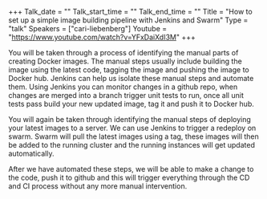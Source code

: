 +++
Talk_date = ""
Talk_start_time = ""
Talk_end_time = ""
Title = "How to set up a simple image building pipeline with Jenkins and Swarm"
Type = "talk"
Speakers = ["cari-liebenberg"]
Youtube = "https://www.youtube.com/watch?v=YFxDaiXdI3M"
+++

You will be taken through a process of identifying the manual parts of creating Docker images. The manual steps usually include building the image using the latest code, tagging the image and pushing the image to Docker hub. Jenkins can help us isolate these manual steps and automate them. Using Jenkins you can monitor changes in a github repo, when changes are merged into a branch trigger unit tests to run, once all unit tests pass build your new updated image, tag it and push it to Docker hub.

You will again be taken through identifying the manual steps of deploying your latest images to a server. We can use Jenkins to trigger a redeploy on swarm. Swarm will pull the latest images using a tag, these images will then be added to the running cluster and the running instances will get updated automatically. 

After we have automated these steps, we will be able to make a change to the code, push it to github and this will trigger everything through the CD and CI process without any more manual intervention.

